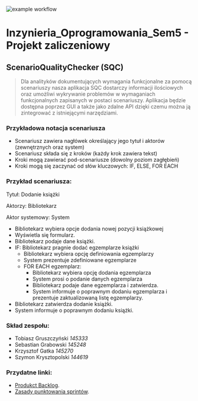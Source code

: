 ![example workflow](https://github.com/Gacioreks/ScenarioQualityChecker/actions/workflows/maven.yml/badge.svg)
# Inzynieria_Oprogramowania_Sem5 - Projekt zaliczeniowy

## ScenarioQualityChecker (SQC)

> Dla analityków dokumentujących wymagania funkcjonalne za pomocą scenariuszy nasza aplikacja SQC dostarczy informacji ilościowych oraz umożliwi wykrywanie problemów w wymaganiach funkcjonalnych zapisanych w postaci scenariuszy. Aplikacja będzie dostępna poprzez GUI a także jako zdalne API dzięki czemu można ją zintegrować z istniejącymi narzędziami.

### Przykładowa notacja scenariusza

- Scenariusz zawiera nagłówek określający jego tytuł i aktorów (zewnętrznych oraz system)
- Scenariusz składa się z kroków (każdy krok zawiera tekst)
- Kroki mogą zawierać pod-scenariusze (dowolny poziom zagłębień)
- Kroki mogą się zaczynać od słów kluczowych: IF, ELSE, FOR EACH

###  Przykład scenariusza:
Tytuł: Dodanie książki

Aktorzy:  Bibliotekarz

Aktor systemowy: System

- Bibliotekarz wybiera opcje dodania nowej pozycji książkowej
- Wyświetla się formularz.
- Bibliotekarz podaje dane książki.
- IF: Bibliotekarz pragnie dodać egzemplarze książki
    - Bibliotekarz wybiera opcję definiowania egzemplarzy
    - System prezentuje zdefiniowane egzemplarze
    - FOR EACH egzemplarz:
        - Bibliotekarz wybiera opcję dodania egzemplarza
        - System prosi o podanie danych egzemplarza
        - Bibliotekarz podaje dane egzemplarza i zatwierdza.
        - System informuje o poprawnym dodaniu egzemplarza i prezentuje zaktualizowaną listę egzemplarzy.
- Bibliotekarz zatwierdza dodanie książki.
- System informuje o poprawnym dodaniu książki.

### Skład zespołu:
- Tobiasz Gruszczyński *145333*
- Sebastian Grabowski *145248*
- Krzysztof Gatka *145270*
- Szymon Krysztopolski *144619*

### Przydatne linki:
- [Produkct Backlog](https://docs.google.com/spreadsheets/d/1RaPXlzczCzx5ePK6UCaZqk6puclsZvqs/edit#gid=1302017536).
- [Zasady punktowania sprintów](https://docs.google.com/spreadsheets/d/e/2PACX-1vTn6j3M8pmGEzrsQk8mXse7lVHUdhYWkfxbkQiYI23rBtwM4N3bWw0qtupW-gesfCkcYasnZ-eEXl-F/pubhtml#).
